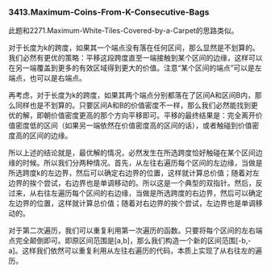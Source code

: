 ### 3413.Maximum-Coins-From-K-Consecutive-Bags

此题和2271.Maximum-White-Tiles-Covered-by-a-Carpet的思路类似。

对于长度为k的跨度，如果其一个端点没有落在任何区间，那么显然是不划算的。我们必然有更优的策略：平移这段跨度直至一端接触到某个区间的边缘，这样可以在另一端覆盖到更多的有效区域得到更大的价值。注意“某个区间的端点”可以是左端点，也可以是右端点。

再考虑，对于长度为k的跨度，如果其两个端点分别都落在了区间A和区间B内，那么同样也是不划算的。只要区间A和B的价值密度不一样，那么我们必然能找到更优的解，即朝价值密度更高的那个方向平移即可。平移的最终结果是：完全离开价值密度低的区间（如果另一端依然在价值密度高的区间的话），或者触碰到价值密度高的区间的边缘。

所以上述的结论就是，最优解的情况，必然发生在所选跨度恰好触碰在某个区间边缘的时候。所以我们分两种情况。首先，从左往右遍历每个区间的左边缘，当做是所选跨度k的左边界，然后可以确定右边界的位置，这样就计算总价值；随着对左边界的挨个尝试，右边界也是单调移动的。所以这是一个典型的双指针。然后，反过来，从右往左遍历每个区间的右边缘，当做是所选跨度的右边界，然后可以确定左边界的位置，这样就计算总价值；随着对右边界的挨个尝试，左边界也是单调移动的。

对于第二次遍历，我们可以重复利用第一次遍历的函数。只要将每个区间的左右端点完全颠倒即可。即原区间范围是[a,b]，那么我们构造一个新的区间范围[-b,-a]。这样我们依然可以重复利用从左往右遍历的代码，本质上实现了从右往左的遍历。
